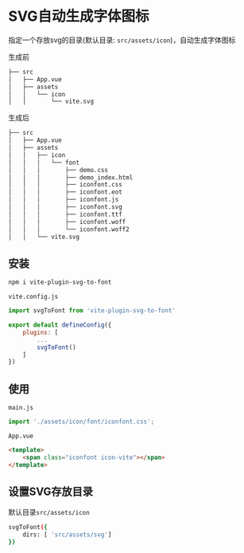 # SVG自动生成字体图标
指定一个存放svg的目录(默认目录: `src/assets/icon`)，自动生成字体图标

生成前
```bash
├── src
│   ├── App.vue
│   ├── assets
│   │   └── icon
│   │       └── vite.svg
```

生成后
```bash
├── src
│   ├── App.vue
│   ├── assets
│   │   ├── icon
│   │   │   └── font
│   │   │       ├── demo.css
│   │   │       ├── demo_index.html
│   │   │       ├── iconfont.css
│   │   │       ├── iconfont.eot
│   │   │       ├── iconfont.js
│   │   │       ├── iconfont.svg
│   │   │       ├── iconfont.ttf
│   │   │       ├── iconfont.woff
│   │   │       └── iconfont.woff2
│   │   └── vite.svg
```

## 安装

```bash
npm i vite-plugin-svg-to-font
```

`vite.config.js`
```javascript
import svgToFont from 'vite-plugin-svg-to-font'

export default defineConfig({
    plugins: [
        ...
        svgToFont()
    ]
})
```

## 使用
`main.js`
```javascript
import './assets/icon/font/iconfont.css';
```

`App.vue`
```html
<template>
    <span class="iconfont icon-vite"></span>
</template>
```

## 设置SVG存放目录
默认目录`src/assets/icon`

```bash
svgToFont({
    dirs: [ 'src/assets/svg']
})
```

